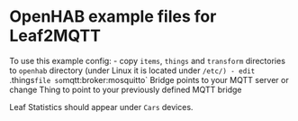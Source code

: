 # OpenHAB example files for Leaf2MQTT

To use this example config:
    - copy `items`, `things` and `transform` directories to `openhab` directory (under Linux it is located under `/etc/)
    - edit `.things` file so `mqtt:broker:mosquitto` Bridge points to your MQTT server or change Thing to point to your previously defined MQTT bridge

Leaf Statistics should appear under `Cars` devices.
